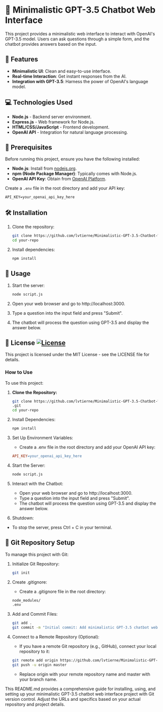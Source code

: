 # 🤖 Minimalistic GPT-3.5 Chatbot Web Interface

This project provides a minimalistic web interface to interact with OpenAI's GPT-3.5 model. Users can ask questions through a simple form, and the chatbot provides answers based on the input.

## 🚀 Features

- **Minimalistic UI**: Clean and easy-to-use interface.
- **Real-time Interaction**: Get instant responses from the AI.
- **Integration with GPT-3.5**: Harness the power of OpenAI's language model.

## 💻 Technologies Used

- **Node.js** - Backend server environment.
- **Express.js** - Web framework for Node.js.
- **HTML/CSS/JavaScript** - Frontend development.
- **OpenAI API** - Integration for natural language processing.

## 🔧 Prerequisites

Before running this project, ensure you have the following installed:

- **Node.js**: Install from [nodejs.org](https://nodejs.org/).
- **npm (Node Package Manager)**: Typically comes with Node.js.
- **OpenAI API Key**: Obtain from [OpenAI Platform](https://platform.openai.com/).

Create a `.env` file in the root directory and add your API key:

```plaintext
API_KEY=your_openai_api_key_here
```

## 🛠️ Installation

1. Clone the repository:
   
   ```bash
   git clone https://github.com/lvtierne/Minimalistic-GPT-3.5-Chatbot-Web-Interface.git
   cd your-repo
   ```
   
3. Install dependencies:

   ```bash
   npm install
   ```
   
## 🚀 Usage
1. Start the server:

   ```bash
   node script.js
   ```
   
2. Open your web browser and go to http://localhost:3000. 
3. Type a question into the input field and press "Submit".
4. The chatbot will process the question using GPT-3.5 and display the answer below.

## 📝 License [![License](https://img.shields.io/github/license/lvtierne/Minimalistic-GPT-3.5-Chatbot-Web-Interface)](https://github.com/lvtierne/Minimalistic-GPT-3.5-Chatbot-Web-Interface/LICENSE)

This project is licensed under the MIT License - see the LICENSE file for details.

### How to Use

To use this project:
1. **Clone the Repository:**
   
   ```bash
   git clone https://github.com/lvtierne/Minimalistic-GPT-3.5-Chatbot-Web-Interface.git
   .git
   cd your-repo
   ```
   
3. Install Dependencies:
   
   ```bash
   npm install
   ```
   
5. Set Up Environment Variables:
   - Create a .env file in the root directory and add your OpenAI API key:
  
   ```makefile
   API_KEY=your_openai_api_key_here
   ```
   
4. Start the Server:
   
   ```bash
   node script.js
   ```
   
5. Interact with the Chatbot:
   - Open your web browser and go to http://localhost:3000.
   - Type a question into the input field and press "Submit".
   - The chatbot will process the question using GPT-3.5 and display the answer below.
  
6. Shutdown:
- To stop the server, press Ctrl + C in your terminal.

## 📂 Git Repository Setup
To manage this project with Git:

1. Initialize Git Repository:
   
   ```bash
   git init
   ```

2. Create .gitignore:
   - Create a .gitignore file in the root directory:
   
   ```bash
   node_modules/
   .env
   ```
   
3. Add and Commit Files:
   
   ```bash
   git add .
   git commit -m "Initial commit: Add minimalistic GPT-3.5 chatbot web interface"
   ```
   
4. Connect to a Remote Repository (Optional):
   - If you have a remote Git repository (e.g., GitHub), connect your local repository to it:

   ```bash
   git remote add origin https://github.com/lvtierne/Minimalistic-GPT-3.5-Chatbot-Web-Interface.git
   git push -u origin master
   ```

   - Replace origin with your remote repository name and master with your branch name.

This README.md provides a comprehensive guide for installing, using, and setting up your minimalistic GPT-3.5 chatbot web interface project with Git version control. Adjust the URLs and specifics based on your actual repository and project details.





   
